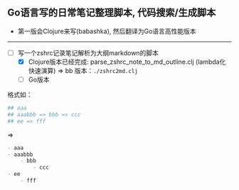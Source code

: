 ## Go语言写的日常笔记整理脚本, 代码搜索/生成脚本
* 第一版会Clojure来写(babashka), 然后翻译为Go语言高性能版本

---

- [ ] 写一个zshrc记录笔记解析为大纲markdown的脚本
  - [x] Clojure版本已经完成: parse_zshrc_note_to_md_outline.clj (lambda化快速演算) => bb 版本：`./zshrc2md.clj`
  - [ ] Go版本

格式如：
```bash
## aaa
## aaabbb => bbb => ccc
## ee => fff 
```
=>

```md
- aaa
- aaabbb
    - bbb
        - ccc
- ee
    - fff
```


